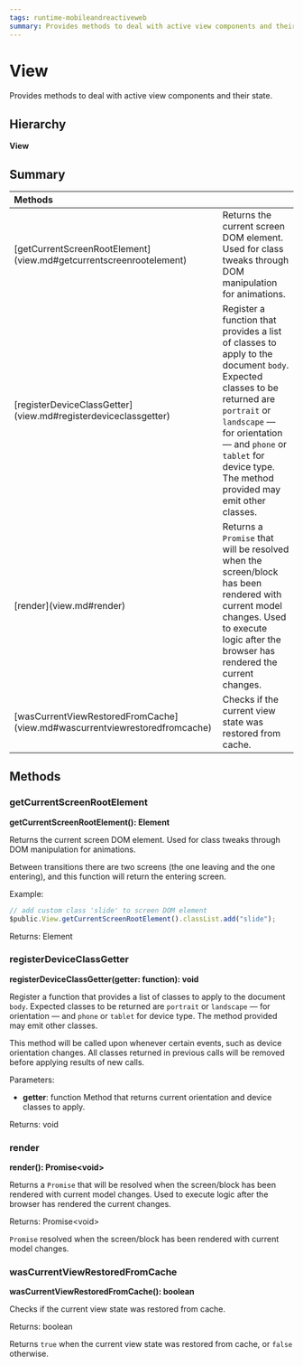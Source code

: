 ```yaml
---
tags: runtime-mobileandreactiveweb
summary: Provides methods to deal with active view components and their state.
---
```


# View

Provides methods to deal with active view components and their state.

## Hierarchy

**View**

## Summary

| Methods |  |
| :--- | :--- |
| \[getCurrentScreenRootElement\]\(view.md\#getcurrentscreenrootelement\) |  Returns the current screen DOM element. Used for class tweaks through DOM manipulation for animations. |
| \[registerDeviceClassGetter\]\(view.md\#registerdeviceclassgetter\) |  Register a function that provides a list of classes to apply to the document `body`. Expected classes to be returned are `portrait` or `landscape` — for orientation — and `phone` or `tablet` for device type. The method provided may emit other classes. |
| \[render\]\(view.md\#render\) |  Returns a `Promise` that will be resolved when the screen/block has been rendered with current model changes. Used to execute logic after the browser has rendered the current changes. |
| \[wasCurrentViewRestoredFromCache\]\(view.md\#wascurrentviewrestoredfromcache\) |  Checks if the current view state was restored from cache. |

## Methods

### getCurrentScreenRootElement

**getCurrentScreenRootElement\(\): Element**

Returns the current screen DOM element. Used for class tweaks through DOM manipulation for animations.

Between transitions there are two screens \(the one leaving and the one entering\), and this function will return the entering screen.

Example:

```javascript
// add custom class 'slide' to screen DOM element
$public.View.getCurrentScreenRootElement().classList.add("slide");
```

Returns: Element

### registerDeviceClassGetter

**registerDeviceClassGetter\(getter: function\): void**

Register a function that provides a list of classes to apply to the document `body`. Expected classes to be returned are `portrait` or `landscape` — for orientation — and `phone` or `tablet` for device type. The method provided may emit other classes.

This method will be called upon whenever certain events, such as device orientation changes. All classes returned in previous calls will be removed before applying results of new calls.

Parameters:

* **getter**: function  Method that returns current orientation and device classes to apply.

Returns: void

### render

**render\(\): Promise&lt;void&gt;**

Returns a `Promise` that will be resolved when the screen/block has been rendered with current model changes. Used to execute logic after the browser has rendered the current changes.

Returns: Promise&lt;void&gt;

`Promise` resolved when the screen/block has been rendered with current model changes.

### wasCurrentViewRestoredFromCache

**wasCurrentViewRestoredFromCache\(\): boolean**

Checks if the current view state was restored from cache.

Returns: boolean

Returns `true` when the current view state was restored from cache, or `false` otherwise.

